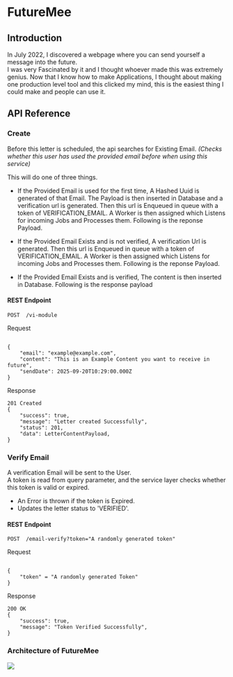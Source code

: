 
# FutureMee

## Introduction

In July 2022, I discovered a webpage where you can send yourself a message into the future.  
I was very Fascinated by it and I thought whoever made this was extremely genius. Now that I know how to make Applications, I thought about making one production level tool and this clicked my mind, this is the easiest thing I could make and people can use it. 

## API Reference

### Create

Before this letter is scheduled, the api searches for Existing Email. *(Checks whether this user has used the provided email before when using this service)*

This will do one of three things.

- If the Provided Email is used for the first time, A Hashed Uuid is generated of that Email. The Payload is then inserted in Database and a verification url is generated. Then this url is Enqueued in queue with a token of VERIFICATION_EMAIL. A Worker is then assigned which Listens for incoming Jobs and Processes them. Following is the reponse Payload.

- If the Provided Email Exists and is not verified, A verification Url is generated. Then this url is Enqueued in queue with a token of VERIFICATION_EMAIL. A Worker is then assigned which Listens for incoming Jobs and Processes them. Following is the reponse Payload.

- If the Provided Email Exists and is verified, The content is then inserted in Database. Following is the response payload

#### REST Endpoint

``` POST  /vi-module  ``` 

Request 

``` 

{
    "email": "example@example.com",
    "content": "This is an Example Content you want to receive in future",
    "sendDate": 2025-09-20T10:29:00.000Z
}

```

Response 

```
201 Created
{
    "success": true,
    "message": "Letter created Successfully",
    "status": 201,
    "data": LetterContentPayload,
}

```         


### Verify Email 

A verification Email will be sent to the User.    
A token is read from query parameter, and the service layer checks whether this token is valid or expired.   
* An Error is thrown if the token is Expired.
* Updates the letter status to 'VERIFIED'. 


#### REST Endpoint

``` POST  /email-verify?token="A randomly generated token"  ``` 

Request 

``` 

{
    "token" = "A randomly generated Token"
}

```

Response 

```
200 OK
{
    "success": true,
    "message": "Token Verified Successfully",
}

```     

### Architecture of FutureMee

![](https://github.com/ktauqeer04/letterToYou/blob/main/Screenshot%202025-09-27%20225834.png?raw=true)
